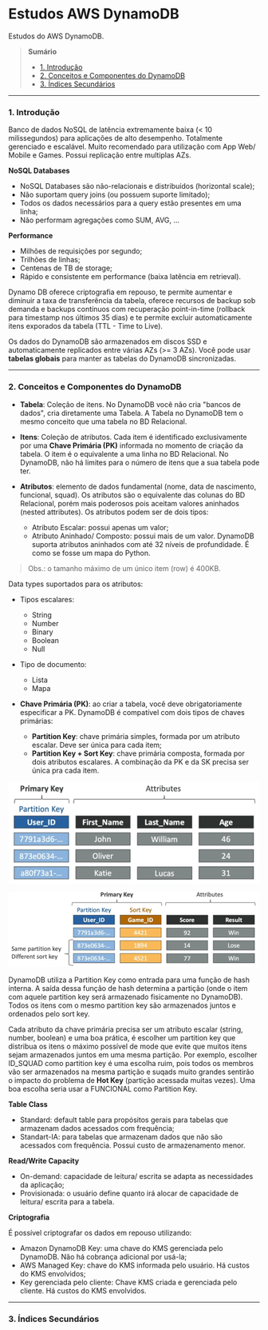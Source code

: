 # Estudos AWS DynamoDB

Estudos do AWS DynamoDB.

> **Sumário**
>
> - [1. Introdução](#1-introdução)
> - [2. Conceitos e Componentes do DynamoDB](#2-conceitos-e-componentes-do-dynamodb)
> - [3. Índices Secundários](#3-índices-secundários)

---

### 1. Introdução

Banco de dados NoSQL de latência extremamente baixa (< 10 milissegundos) para aplicações de alto desempenho. Totalmente gerenciado e escalável. Muito recomendado para utilização com App Web/ Mobile e Games. Possui replicação entre multiplas AZs.

**NoSQL Databases**

* NoSQL Databases são não-relacionais e distribuídos (horizontal scale);
* Não suportam query joins (ou possuem suporte limitado);
* Todos os dados necessários para a query estão presentes em uma linha;
* Não performam agregações como SUM, AVG, ...

**Performance**

* Milhões de requisições por segundo;
* Trilhões de linhas;
* Centenas de TB de storage;
* Rápido e consistente em performance (baixa latência em retrieval).

Dynamo DB oferece criptografia em repouso, te permite aumentar e diminuir a taxa de transferência da tabela, oferece recursos de backup sob demanda e backups contínuos com recuperação point-in-time (rollback para timestamp nos últimos 35 dias) e te permite excluir automaticamente itens exporados da tabela (TTL - Time to Live).

Os dados do DynamoDB são armazenados em discos SSD e automaticamente replicados entre várias AZs (>= 3 AZs). Você pode usar **tabelas globais** para manter as tabelas do DynamoDB sincronizadas.

---

### 2. Conceitos e Componentes do DynamoDB

- **Tabela**: Coleção de itens. No DynamoDB você não cria "bancos de dados", cria diretamente uma Tabela. A Tabela no DynamoDB tem o mesmo conceito que uma tabela no BD Relacional.

- **Itens**: Coleção de atributos. Cada item é identificado exclusivamente por uma **Chave Primária (PK)** informada no momento de criação da tabela. O item é o equivalente a uma linha no BD Relacional. No DynamoDB, não há limites para o número de itens que a sua tabela pode ter.

- **Atributos**: elemento de dados fundamental (nome, data de nascimento, funcional, squad). Os atributos são o equivalente das colunas do BD Relacional, porém mais poderosos pois aceitam valores aninhados (nested attributes). Os atributos podem ser de dois tipos:

    - Atributo Escalar: possui apenas um valor;
    - Atributo Aninhado/ Composto: possui mais de um valor. DynamoDB suporta atributos aninhados com até 32 níveis de profundidade. É como se fosse um mapa do Python.

> Obs.: o tamanho máximo de um único item (row) é 400KB.

Data types suportados para os atributos:

- Tipos escalares:
    
    - String
    - Number
    - Binary
    - Boolean
    - Null

- Tipo de documento:

    - Lista
    - Mapa

- **Chave Primária (PK)**: ao criar a tabela, você deve obrigatoriamente especificar a PK. DynamoDB é compatível com dois tipos de chaves primárias:

    - **Partition Key**: chave primária simples, formada por um atributo escalar. Deve ser única para cada item;
    - **Partition Key + Sort Key**: chave primária composta, formada por dois atributos escalares. A combinação da PK e da SK precisa ser única pra cada item.

![](/Imagens/primary-keys.png "Exemplo de uma tabela de usuários com Primary Key Simples")

![](/Imagens/primary-keys-2.png "Exemplo de uma tabela de user-games com Primary Key Composta")

DynamoDB utiliza a Partition Key como entrada para uma função de hash interna. A saída dessa função de hash determina a partição (onde o item com aquele partition key será armazenado fisicamente no DynamoDB). Todos os itens com o mesmo partition key são armazenados juntos e ordenados pelo sort key.

Cada atributo da chave primária precisa ser um atributo escalar (string, number, boolean) e uma boa prática, é escolher um partition key que distribua os itens o máximo possível de mode que evite que muitos itens sejam armazenados juntos em uma mesma partição. Por exemplo, escolher ID_SQUAD como partition key é uma escolha ruim, pois todos os membros vão ser armazenados na mesma partição e suqads muito grandes sentirão o impacto do problema de **Hot Key** (partição acessada muitas vezes). Uma boa escolha seria usar a FUNCIONAL como Partition Key.

**Table Class**

- Standard: default table para propósitos gerais para tabelas que armazenam dados acessados com frequência;
- Standart-IA: para tabelas que armazenam dados que não são acessados com frequência. Possui custo de armazenamento menor.

**Read/Write Capacity**

- On-demand: capacidade de leitura/ escrita se adapta as necessidades da aplicação;
- Provisionada: o usuário define quanto irá alocar de capacidade de leitura/ escrita para a tabela.

**Criptografia**

É possível criptografar os dados em repouso utilizando:

- Amazon DynamoDB Key: uma chave do KMS gerenciada pelo DynamoDB. Não há cobrança adicional por usá-la;
- AWS Managed Key: chave do KMS informada pelo usuário. Há custos do KMS envolvidos;
- Key gerenciada pelo cliente: Chave KMS criada e gerenciada pelo cliente. Há custos do KMS envolvidos.

---

### 3. Índices Secundários